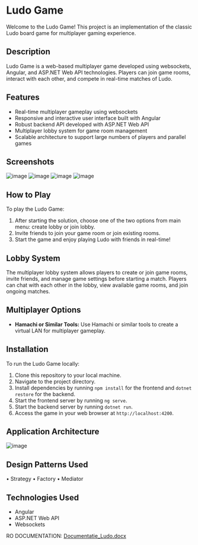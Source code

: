# Ludo Game

Welcome to the Ludo Game! This project is an implementation of the classic Ludo board game for multiplayer gaming experience.

## Description

Ludo Game is a web-based multiplayer game developed using websockets, Angular, and ASP.NET Web API technologies. Players can join game rooms, interact with each other, and compete in real-time matches of Ludo.

## Features

- Real-time multiplayer gameplay using websockets
- Responsive and interactive user interface built with Angular
- Robust backend API developed with ASP.NET Web API
- Multiplayer lobby system for game room management
- Scalable architecture to support large numbers of players and parallel games

## Screenshots

[//]: ![image](https://github.com/AdrianBostan2002/Ludo/assets/87941004/15896281-028f-4a3f-a0fe-64e1758f8ca9)
![image](https://github.com/AdrianBostan2002/Ludo/assets/87941004/fcc58b0a-f897-4d6a-aaf5-fa85da1cece2)
![image](https://github.com/AdrianBostan2002/Ludo/assets/87941004/3c7caae4-708d-4b57-a4bb-3a58177488f2)
![image](https://github.com/AdrianBostan2002/Ludo/assets/87941004/579e6ae2-6b64-487f-829b-9d4ba4fdc6a8)
![image](https://github.com/AdrianBostan2002/Ludo/assets/87941004/cdb5cd2a-6a83-4f0c-a215-7da55174220f)

## How to Play

To play the Ludo Game:

1. After starting the solution, choose one of the two options from main menu: create lobby or join lobby.
2. Invite friends to join your game room or join existing rooms.
3. Start the game and enjoy playing Ludo with friends in real-time!

## Lobby System

The multiplayer lobby system allows players to create or join game rooms, invite friends, and manage game settings before starting a match. Players can chat with each other in the lobby, view available game rooms, and join ongoing matches.

## Multiplayer Options

- **Hamachi or Similar Tools:** Use Hamachi or similar tools to create a virtual LAN for multiplayer gameplay.

## Installation

To run the Ludo Game locally:

1. Clone this repository to your local machine.
2. Navigate to the project directory.
3. Install dependencies by running `npm install` for the frontend and `dotnet restore` for the backend.
4. Start the frontend server by running `ng serve`.
5. Start the backend server by running `dotnet run`.
6. Access the game in your web browser at `http://localhost:4200`.

## Application Architecture

![image](https://github.com/AdrianBostan2002/Ludo/assets/87941004/53155d53-65ab-4f31-b4d7-589aecc4d5c0)


## Design Patterns Used

•	Strategy
•	Factory
•	Mediator


## Technologies Used

- Angular
- ASP.NET Web API
- Websockets

RO DOCUMENTATION:
[Documentatie_Ludo.docx](https://github.com/AdrianBostan2002/Ludo/files/15291790/Documentatie_Ludo.docx)

